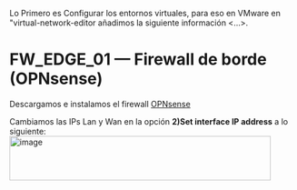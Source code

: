 
Lo Primero es Configurar los entornos virtuales, para eso en VMware en "virtual-network-editor añadimos la siguiente información <...>.

# FW_EDGE_01 — Firewall de borde (OPNsense) 

Descargamos e instalamos el firewall [OPNsense](https://opnsense.org/download/)

Cambiamos las IPs Lan y Wan en la opción **2)Set interface IP address** a lo siguiente:
<img width="460" height="78" alt="image" src="https://github.com/user-attachments/assets/11375bcd-2619-479b-aa0e-fea720ad212e" />
